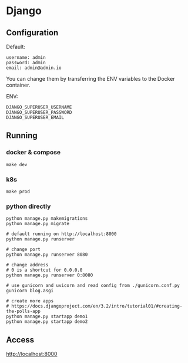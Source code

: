 # Django

## Configuration

Default:

```text
username: admin
password: admin
email: admin@admin.io
```

You can change them by transferring the ENV variables to the Docker container.

ENV:

```text
DJANGO_SUPERUSER_USERNAME
DJANGO_SUPERUSER_PASSWORD
DJANGO_SUPERUSER_EMAIL
```

## Running

### docker & compose

```shell
make dev
```

### k8s

```shell
make prod
```

### python directly

```shell
python manage.py makemigrations
python manage.py migrate

# default running on http://localhost:8000
python manage.py runserver

# change port
python manage.py runserver 8080

# change address
# 0 is a shortcut for 0.0.0.0
python manage.py runserver 0:8080

# use gunicorn and uvicorn and read config from ./gunicorn.conf.py
gunicorn blog.asgi

# create more apps
# https://docs.djangoproject.com/en/3.2/intro/tutorial01/#creating-the-polls-app
python manage.py startapp demo1
python manage.py startapp demo2
```

## Access

<http://localhost:8000>
